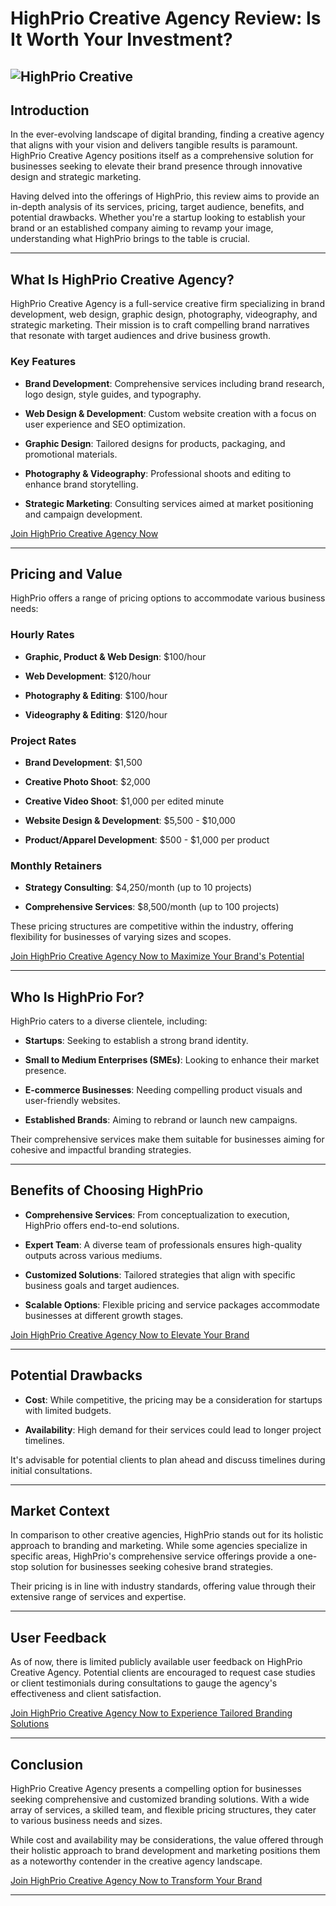 # HighPrio Creative Agency Review: Is It Worth Your Investment?
![HighPrio Creative](https://github.com/user-attachments/assets/582869ad-400f-486e-8a89-cb35237d6e74)
---

## Introduction

In the ever-evolving landscape of digital branding, finding a creative agency that aligns with your vision and delivers tangible results is paramount. HighPrio Creative Agency positions itself as a comprehensive solution for businesses seeking to elevate their brand presence through innovative design and strategic marketing.

Having delved into the offerings of HighPrio, this review aims to provide an in-depth analysis of its services, pricing, target audience, benefits, and potential drawbacks. Whether you're a startup looking to establish your brand or an established company aiming to revamp your image, understanding what HighPrio brings to the table is crucial.

---

## What Is HighPrio Creative Agency?

HighPrio Creative Agency is a full-service creative firm specializing in brand development, web design, graphic design, photography, videography, and strategic marketing. Their mission is to craft compelling brand narratives that resonate with target audiences and drive business growth.

### Key Features

* **Brand Development**: Comprehensive services including brand research, logo design, style guides, and typography.

* **Web Design & Development**: Custom website creation with a focus on user experience and SEO optimization.

* **Graphic Design**: Tailored designs for products, packaging, and promotional materials.

* **Photography & Videography**: Professional shoots and editing to enhance brand storytelling.

* **Strategic Marketing**: Consulting services aimed at market positioning and campaign development.

[Join HighPrio Creative Agency Now](https://kelexbawz.com/highprio)

---

## Pricing and Value

HighPrio offers a range of pricing options to accommodate various business needs:

### Hourly Rates

* **Graphic, Product & Web Design**: \$100/hour

* **Web Development**: \$120/hour

* **Photography & Editing**: \$100/hour

* **Videography & Editing**: \$120/hour

### Project Rates

* **Brand Development**: \$1,500

* **Creative Photo Shoot**: \$2,000

* **Creative Video Shoot**: \$1,000 per edited minute

* **Website Design & Development**: \$5,500 - \$10,000

* **Product/Apparel Development**: \$500 - \$1,000 per product

### Monthly Retainers

* **Strategy Consulting**: \$4,250/month (up to 10 projects)

* **Comprehensive Services**: \$8,500/month (up to 100 projects)

These pricing structures are competitive within the industry, offering flexibility for businesses of varying sizes and scopes.

[Join HighPrio Creative Agency Now to Maximize Your Brand's Potential](https://kelexbawz.com/highprio)

---

## Who Is HighPrio For?

HighPrio caters to a diverse clientele, including:

* **Startups**: Seeking to establish a strong brand identity.

* **Small to Medium Enterprises (SMEs)**: Looking to enhance their market presence.

* **E-commerce Businesses**: Needing compelling product visuals and user-friendly websites.

* **Established Brands**: Aiming to rebrand or launch new campaigns.

Their comprehensive services make them suitable for businesses aiming for cohesive and impactful branding strategies.

---

## Benefits of Choosing HighPrio

* **Comprehensive Services**: From conceptualization to execution, HighPrio offers end-to-end solutions.

* **Expert Team**: A diverse team of professionals ensures high-quality outputs across various mediums.

* **Customized Solutions**: Tailored strategies that align with specific business goals and target audiences.

* **Scalable Options**: Flexible pricing and service packages accommodate businesses at different growth stages.

[Join HighPrio Creative Agency Now to Elevate Your Brand](https://kelexbawz.com/highprio)

---

## Potential Drawbacks

* **Cost**: While competitive, the pricing may be a consideration for startups with limited budgets.

* **Availability**: High demand for their services could lead to longer project timelines.

It's advisable for potential clients to plan ahead and discuss timelines during initial consultations.

---

## Market Context

In comparison to other creative agencies, HighPrio stands out for its holistic approach to branding and marketing. While some agencies specialize in specific areas, HighPrio's comprehensive service offerings provide a one-stop solution for businesses seeking cohesive brand strategies.

Their pricing is in line with industry standards, offering value through their extensive range of services and expertise.

---

## User Feedback

As of now, there is limited publicly available user feedback on HighPrio Creative Agency. Potential clients are encouraged to request case studies or client testimonials during consultations to gauge the agency's effectiveness and client satisfaction.

[Join HighPrio Creative Agency Now to Experience Tailored Branding Solutions](https://kelexbawz.com/highprio)

---

## Conclusion

HighPrio Creative Agency presents a compelling option for businesses seeking comprehensive and customized branding solutions. With a wide array of services, a skilled team, and flexible pricing structures, they cater to various business needs and sizes.

While cost and availability may be considerations, the value offered through their holistic approach to brand development and marketing positions them as a noteworthy contender in the creative agency landscape.

[Join HighPrio Creative Agency Now to Transform Your Brand](https://kelexbawz.com/highprio)

---
